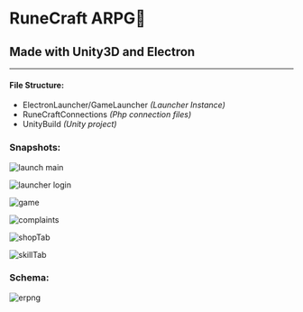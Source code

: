# RuneCraft ARPG🔱
## Made with Unity3D and Electron
---
#### File Structure:
* ElectronLauncher/GameLauncher *(Launcher Instance)* 
* RuneCraftConnections *(Php connection files)* 
* UnityBuild *(Unity project)*
### Snapshots:

![launch main](https://user-images.githubusercontent.com/42043528/90012340-d1358a80-dcc0-11ea-9e4c-2800ec11f87c.jpg) 

![launcher login](https://user-images.githubusercontent.com/42043528/90012351-db578900-dcc0-11ea-8f3c-aaa21aaef10c.jpg)  

![game](https://user-images.githubusercontent.com/42043528/90012363-e14d6a00-dcc0-11ea-8f78-0ca1946cc249.jpg) 

![complaints ](https://user-images.githubusercontent.com/42043528/90012374-e6121e00-dcc0-11ea-9179-f86fa14d33db.jpg) 

![shopTab](https://user-images.githubusercontent.com/42043528/90012392-ead6d200-dcc0-11ea-9d9e-2ffa4acc18f2.jpg) 

![skillTab](https://user-images.githubusercontent.com/42043528/90012398-ee6a5900-dcc0-11ea-8f4b-2ed3b4b6f46d.jpg) 

### Schema:
![erpng](https://user-images.githubusercontent.com/42043528/90012934-eeb72400-dcc1-11ea-8ce5-f54759351255.png)

